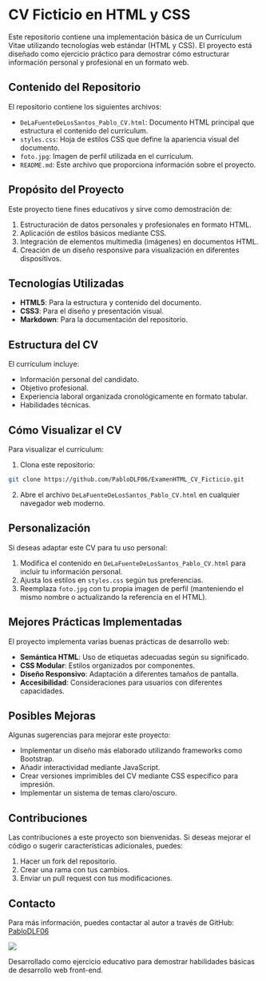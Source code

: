 # CV Ficticio en HTML y CSS

Este repositorio contiene una implementación básica de un Currículum Vitae utilizando tecnologías web estándar (HTML y CSS). El proyecto está diseñado como ejercicio práctico para demostrar cómo estructurar información personal y profesional en un formato web.

## Contenido del Repositorio

El repositorio contiene los siguientes archivos:

- `DeLaFuenteDeLosSantos_Pablo_CV.html`: Documento HTML principal que estructura el contenido del currículum.
- `styles.css`: Hoja de estilos CSS que define la apariencia visual del documento.
- `foto.jpg`: Imagen de perfil utilizada en el currículum.
- `README.md`: Este archivo que proporciona información sobre el proyecto.


## Propósito del Proyecto

Este proyecto tiene fines educativos y sirve como demostración de:

1. Estructuración de datos personales y profesionales en formato HTML.
2. Aplicación de estilos básicos mediante CSS.
3. Integración de elementos multimedia (imágenes) en documentos HTML.
4. Creación de un diseño responsive para visualización en diferentes dispositivos.

## Tecnologías Utilizadas

- **HTML5**: Para la estructura y contenido del documento.
- **CSS3**: Para el diseño y presentación visual.
- **Markdown**: Para la documentación del repositorio.


## Estructura del CV

El currículum incluye:

- Información personal del candidato.
- Objetivo profesional.
- Experiencia laboral organizada cronológicamente en formato tabular.
- Habilidades técnicas.


## Cómo Visualizar el CV

Para visualizar el currículum:

1. Clona este repositorio:

```bash
git clone https://github.com/PabloDLF06/ExamenHTML_CV_Ficticio.git
```

2. Abre el archivo `DeLaFuenteDeLosSantos_Pablo_CV.html` en cualquier navegador web moderno.

## Personalización

Si deseas adaptar este CV para tu uso personal:

1. Modifica el contenido en `DeLaFuenteDeLosSantos_Pablo_CV.html` para incluir tu información personal.
2. Ajusta los estilos en `styles.css` según tus preferencias.
3. Reemplaza `foto.jpg` con tu propia imagen de perfil (manteniendo el mismo nombre o actualizando la referencia en el HTML).

## Mejores Prácticas Implementadas

El proyecto implementa varias buenas prácticas de desarrollo web:

- **Semántica HTML**: Uso de etiquetas adecuadas según su significado.
- **CSS Modular**: Estilos organizados por componentes.
- **Diseño Responsivo**: Adaptación a diferentes tamaños de pantalla.
- **Accesibilidad**: Consideraciones para usuarios con diferentes capacidades.


## Posibles Mejoras

Algunas sugerencias para mejorar este proyecto:

- Implementar un diseño más elaborado utilizando frameworks como Bootstrap.
- Añadir interactividad mediante JavaScript.
- Crear versiones imprimibles del CV mediante CSS específico para impresión.
- Implementar un sistema de temas claro/oscuro.


## Contribuciones

Las contribuciones a este proyecto son bienvenidas. Si deseas mejorar el código o sugerir características adicionales, puedes:

1. Hacer un fork del repositorio.
2. Crear una rama con tus cambios.
3. Enviar un pull request con tus modificaciones.


## Contacto

Para más información, puedes contactar al autor a través de GitHub: [PabloDLF06](https://github.com/PabloDLF06)

<img src="https://user-images.githubusercontent.com/73097560/115834477-dbab4500-a447-11eb-908a-139a6edaec5c.gif">

Desarrollado como ejercicio educativo para demostrar habilidades básicas de desarrollo web front-end.
